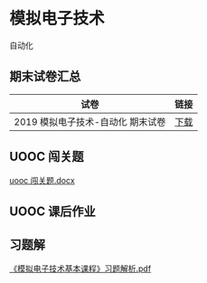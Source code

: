 # 模拟电子技术

自动化



## 期末试卷汇总

| 试卷                              | 链接                                                         |
| --------------------------------- | ------------------------------------------------------------ |
| 2019 模拟电子技术-自动化 期末试卷 | [下载](/data/major/CMCE-模拟电子技术/[期末试卷]模拟电子技术(自动化)-2019.pdf) |

## UOOC 闯关题

[uooc 闯关题.docx](/data/major/CMCE-模拟电子技术/[uooc]模拟电子技术_费越农.docx)

## UOOC 课后作业



## 习题解

[《模拟电子技术基本课程》习题解析.pdf](/data/major/CMCE-模拟电子技术/《模拟电子技术基本课程》习题解析.pdf)
